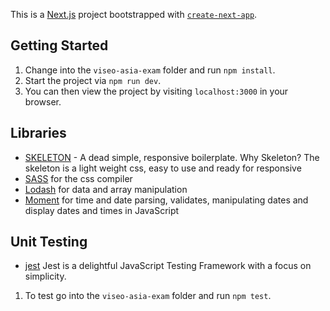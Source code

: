 This is a [Next.js](https://nextjs.org/) project bootstrapped with [`create-next-app`](https://github.com/vercel/next.js/tree/canary/packages/create-next-app).

## Getting Started

1. Change into the `viseo-asia-exam` folder and run `npm install`. 
1. Start the project via `npm run dev`. 
1. You can then view the project by visiting `localhost:3000` in your browser.


## Libraries
- [SKELETON](http://getskeleton.com/) - A dead simple, responsive boilerplate.
    Why Skeleton? The skeleton is a light weight css, easy to use and ready for responsive
- [SASS](https://sass-lang.com/) for the css compiler 
- [Lodash](https://lodash.com/) for data and array manipulation  
- [Moment](https://www.npmjs.com/package/react-moment) for time and date parsing, validates, manipulating dates and display dates and times in JavaScript

## Unit Testing
- [jest](https://jestjs.io/) Jest is a delightful JavaScript Testing Framework with a focus on simplicity. 
1. To test go into the `viseo-asia-exam` folder and run `npm test`. 
